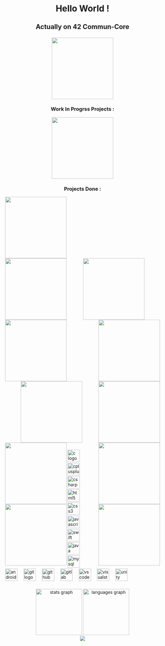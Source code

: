 
<h1  align="center">Hello World !</h1>

###

<h2  align="center">Actually on 42 Commun-Core</h2>

###

<div  align="center">
	<img  height="200"  src="https://github.com/ayogun/42-project-badges/blob/main/badges/common_coren.png" />
</div>

###

<h3  align="center">Work In Progrss Projects :</h3>
<div  align="center" class="inProgress">
	<img  height="200"  src="https://github.com/ayogun/42-project-badges/blob/main/badges/cppe.png" />
</div>

<div name="dones">
<h3  align="center">Projects Done :</h3>

<div align="center  name="cercle1">
<img  align="center"  height="200"  src="https://github.com/ayogun/42-project-badges/blob/main/badges/libftm.png"  href="https://github.com/LeSabreDeDieu/libft" />
</div>

<div align="center"  name="cercle2" >
<img  align="left"  height="200"  src="https://github.com/ayogun/42-project-badges/blob/main/badges/ft_printfe.png"  href="https://github.com/LeSabreDeDieu/ft_printf" />
<img  align="center"  height="200"  src="https://github.com/ayogun/42-project-badges/blob/main/badges/get_next_linee.png"  href="https://github.com/LeSabreDeDieu/gnl-42" />
<img  align="right"  height="200"  src="https://github.com/ayogun/42-project-badges/blob/main/badges/born2beroote.png"  href="" />
</div>

<div align="center"  name="cercle3" >
<img align="left" height="200"  src="https://github.com/ayogun/42-project-badges/blob/main/badges/push_swape.png"  href="https://github.com/LeSabreDeDieu/push_swap" />
<img align="center" height="200"  src="https://github.com/ayogun/42-project-badges/blob/main/badges/so_longm.png"  href="https://github.com/LeSabreDeDieu/so_long" />
<img align="right" height="200"  src="https://github.com/ayogun/42-project-badges/blob/main/badges/minitalkm.png"  href="https://github.com/LeSabreDeDieu/Minitalk" />
</div>

<div align="center" name="cercle4">
<img align="left" height="200"  src="https://github.com/ayogun/42-project-badges/blob/main/badges/minishellm.png"  href="https://github.com/LeSabreDeDieu/Minishell" />
<img align="right" height="200"  src="https://github.com/ayogun/42-project-badges/blob/main/badges/philosopherse.png"  href="https://github.com/LeSabreDeDieu/philosopher" />
</div>

<div align="center" name="cercle5">
<img align="left" height="200"  src="https://github.com/ayogun/42-project-badges/blob/main/badges/cub3dm.png"  href="" />
<img align="right" height="200"  src="https://github.com/ayogun/42-project-badges/blob/main/badges/netpracticem.png"  href="" />
</div>
</div>
 
###

<div  align="left">
<img  src="https://cdn.jsdelivr.net/gh/devicons/devicon/icons/c/c-original.svg"  height="40"  alt="c logo" />
<img  width="12" />
<img  src="https://cdn.jsdelivr.net/gh/devicons/devicon/icons/cplusplus/cplusplus-original.svg"  height="40"  alt="cplusplus logo" />
<img  width="12" />
<img  src="https://cdn.jsdelivr.net/gh/devicons/devicon/icons/csharp/csharp-original.svg"  height="40"  alt="csharp logo" />
<img  width="12" />
<img  src="https://cdn.jsdelivr.net/gh/devicons/devicon/icons/html5/html5-original.svg"  height="40"  alt="html5 logo" />
<img  width="12" />
<img  src="https://cdn.jsdelivr.net/gh/devicons/devicon/icons/css3/css3-original.svg"  height="40"  alt="css3 logo" />
<img  width="12" />
<img  src="https://cdn.jsdelivr.net/gh/devicons/devicon/icons/javascript/javascript-original.svg"  height="40"  alt="javascript logo" />
<img  width="12" />
<img  src="https://cdn.jsdelivr.net/gh/devicons/devicon/icons/swift/swift-original.svg"  height="40"  alt="swift logo" />
<img  width="12" />
<img  src="https://cdn.jsdelivr.net/gh/devicons/devicon/icons/java/java-original.svg"  height="40"  alt="java logo" />
<img  width="12" />
<img  src="https://cdn.jsdelivr.net/gh/devicons/devicon/icons/mysql/mysql-original.svg"  height="40"  alt="mysql logo" />
<img  width="12" />
<img  src="https://cdn.jsdelivr.net/gh/devicons/devicon/icons/androidstudio/androidstudio-original.svg"  height="40"  alt="androidstudio logo" />
<img  width="12" />
<img  src="https://cdn.jsdelivr.net/gh/devicons/devicon/icons/git/git-original.svg"  height="40"  alt="git logo" />
<img  width="12" />
<img  src="https://cdn.jsdelivr.net/gh/devicons/devicon/icons/github/github-original.svg"  height="40"  alt="github logo" />
<img  width="12" />
<img  src="https://cdn.jsdelivr.net/gh/devicons/devicon/icons/gitlab/gitlab-original.svg"  height="40"  alt="gitlab logo" />
<img  width="12" />
<img  src="https://cdn.jsdelivr.net/gh/devicons/devicon/icons/vscode/vscode-original.svg"  height="40"  alt="vscode logo" />
<img  width="12" />
<img  src="https://cdn.jsdelivr.net/gh/devicons/devicon/icons/visualstudio/visualstudio-plain.svg"  height="40"  alt="visualstudio logo" />
<img  width="12" />
<img  src="https://cdn.jsdelivr.net/gh/devicons/devicon/icons/unity/unity-original.svg"  height="40"  alt="unity logo" />
</div>

###

<div  align="center">
<img  src="https://github-readme-stats.vercel.app/api?username=LeSabreDeDieu&hide_title=false&hide_rank=false&show_icons=true&include_all_commits=true&count_private=true&disable_animations=false&theme=dracula&locale=en&hide_border=false&order=1"  height="150"  alt="stats graph" />
<img  src="https://github-readme-stats.vercel.app/api/top-langs?username=LeSabreDeDieu&locale=en&hide_title=false&layout=compact&card_width=320&langs_count=5&theme=dracula&hide_border=false&order=2"  height="150"  alt="languages graph" />
</div>

<div  align="center">
<img  src="https://profile-counter.glitch.me/LeSabreDeDieu/count.svg?" />
</div>

###
